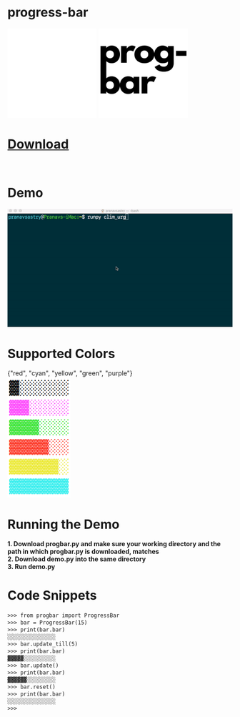 # progress-bar

<p float=left>
  <img src="prog-bar-dark.png" alt="logo" width="200" />
  <img src="prog-bar-light.png" alt="logo" width="200" />
</p>

<a href="https://raw.githubusercontent.com/pranavsastry/progress-bar/main/progbar.py"><h1>Download</h1></a><br>

# Demo<br>
![demo](progbar_demo.gif)<br/>

# Supported Colors<br>
{"red", "cyan", "yellow", "green", "purple"}<br>
![colors](prog-bar-colors.png)<br/>

# Running the Demo<br>
**1. Download progbar.py and make sure your working directory and the path in which progbar.py is downloaded, matches <br>
2. Download demo.py into the same directory <br>
3. Run demo.py <br>**

# Code Snippets <br>
```
>>> from progbar import ProgressBar
>>> bar = ProgressBar(15)
>>> print(bar.bar)
░░░░░░░░░░░░░░░
>>> bar.update_till(5)
>>> print(bar.bar)
▓▓▓▓▓░░░░░░░░░░
>>> bar.update()
>>> print(bar.bar)
▓▓▓▓▓▓░░░░░░░░░
>>> bar.reset()
>>> print(bar.bar)
░░░░░░░░░░░░░░░
>>> 
```
